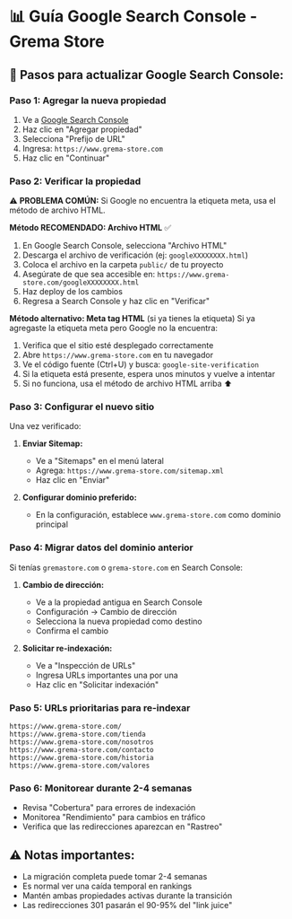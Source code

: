 # 📊 Guía Google Search Console - Grema Store

## 🎯 Pasos para actualizar Google Search Console:

### Paso 1: Agregar la nueva propiedad
1. Ve a [Google Search Console](https://search.google.com/search-console/)
2. Haz clic en "Agregar propiedad"
3. Selecciona "Prefijo de URL"
4. Ingresa: `https://www.grema-store.com`
5. Haz clic en "Continuar"

### Paso 2: Verificar la propiedad

⚠️ **PROBLEMA COMÚN:** Si Google no encuentra la etiqueta meta, usa el método de archivo HTML.

**Método RECOMENDADO: Archivo HTML** ✅
1. En Google Search Console, selecciona "Archivo HTML"
2. Descarga el archivo de verificación (ej: `googleXXXXXXXX.html`)
3. Coloca el archivo en la carpeta `public/` de tu proyecto
4. Asegúrate de que sea accesible en: `https://www.grema-store.com/googleXXXXXXXX.html`
5. Haz deploy de los cambios
6. Regresa a Search Console y haz clic en "Verificar"

**Método alternativo: Meta tag HTML** (si ya tienes la etiqueta)
Si ya agregaste la etiqueta meta pero Google no la encuentra:
1. Verifica que el sitio esté desplegado correctamente
2. Abre `https://www.grema-store.com` en tu navegador
3. Ve el código fuente (Ctrl+U) y busca: `google-site-verification`
4. Si la etiqueta está presente, espera unos minutos y vuelve a intentar
5. Si no funciona, usa el método de archivo HTML arriba ⬆️

### Paso 3: Configurar el nuevo sitio
Una vez verificado:

1. **Enviar Sitemap:**
   - Ve a "Sitemaps" en el menú lateral
   - Agrega: `https://www.grema-store.com/sitemap.xml`
   - Haz clic en "Enviar"

2. **Configurar dominio preferido:**
   - En la configuración, establece `www.grema-store.com` como dominio principal

### Paso 4: Migrar datos del dominio anterior
Si tenías `gremastore.com` o `grema-store.com` en Search Console:

1. **Cambio de dirección:**
   - Ve a la propiedad antigua en Search Console
   - Configuración → Cambio de dirección
   - Selecciona la nueva propiedad como destino
   - Confirma el cambio

2. **Solicitar re-indexación:**
   - Ve a "Inspección de URLs"
   - Ingresa URLs importantes una por una
   - Haz clic en "Solicitar indexación"

### Paso 5: URLs prioritarias para re-indexar
```
https://www.grema-store.com/
https://www.grema-store.com/tienda
https://www.grema-store.com/nosotros
https://www.grema-store.com/contacto
https://www.grema-store.com/historia
https://www.grema-store.com/valores
```

### Paso 6: Monitorear durante 2-4 semanas
- Revisa "Cobertura" para errores de indexación
- Monitorea "Rendimiento" para cambios en tráfico
- Verifica que las redirecciones aparezcan en "Rastreo"

## ⚠️ Notas importantes:
- La migración completa puede tomar 2-4 semanas
- Es normal ver una caída temporal en rankings
- Mantén ambas propiedades activas durante la transición
- Las redirecciones 301 pasarán el 90-95% del "link juice"
